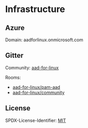 # Infrastructure

## Azure

Domain: aadforlinux.onmicrosoft.com

## Gitter

Community: [aad-for-linux](https://gitter.im/aad-for-linux)

Rooms:
  - [aad-for-linux/pam-aad](https://gitter.im/aad-for-linux/pam-aad)
  - [aad-for-linux/community](https://gitter.im/aad-for-linux/community)

## License

SPDX-License-Identifier: [MIT](https://spdx.org/licenses/MIT.html)
